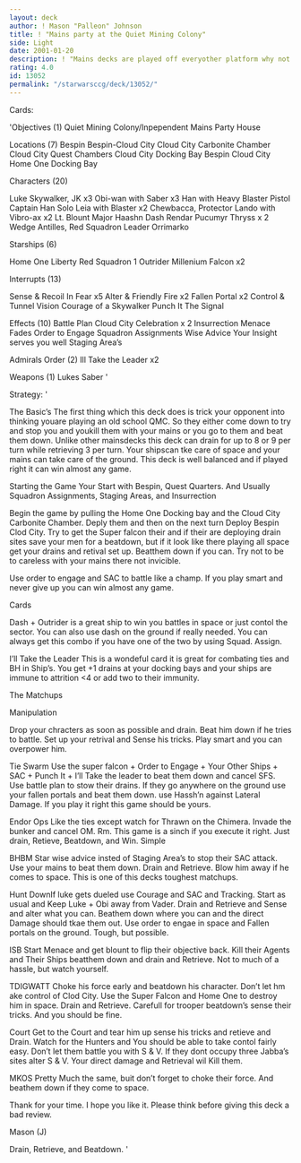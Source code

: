 ```yaml
---
layout: deck
author: ! Mason "Palleon" Johnson
title: ! "Mains party at the Quiet Mining Colony"
side: Light
date: 2001-01-20
description: ! "Mains decks are played off everyother platform why not try one a little more tricky?"
rating: 4.0
id: 13052
permalink: "/starwarsccg/deck/13052/"
---
```

Cards: 

'Objectives (1)
Quiet Mining Colony/Inpependent Mains Party House

Locations (7)
Bespin
Bespin-Cloud City
Cloud City Carbonite Chamber
Cloud City Quest Chambers
Cloud City Docking Bay
Bespin Cloud City
Home One Docking Bay

Characters (20)

Luke Skywalker, JK x3
Obi-wan with Saber x3
Han with Heavy Blaster Pistol
Captain Han Solo
Leia with Blaster x2
Chewbacca, Protector
Lando with Vibro-ax x2
Lt. Blount
Major Haashn
Dash Rendar
Pucumyr Thryss x 2
Wedge Antilles, Red Squadron Leader
Orrimarko

Starships (6)

Home One
Liberty
Red Squadron 1
Outrider
Millenium Falcon x2

Interrupts (13)

Sense & Recoil In Fear x5
Alter & Friendly Fire x2
Fallen Portal x2
Control & Tunnel Vision
Courage of a Skywalker
Punch It
The Signal

Effects (10)
Battle Plan
Cloud City Celebration x 2
Insurrection
Menace Fades
Order to Engage
Squadron Assignments
Wise Advice
Your Insight serves you well
Staging Area’s

Admirals Order (2)
Ill Take the Leader x2

Weapons (1)
Lukes Saber '

Strategy: '

The Basic’s The first thing which this deck does is trick your opponent into thinking
youare playing an old school QMC. So they either come down to try and stop you and
youkill them with your mains or you go to them and beat them down. Unlike other
mainsdecks this deck can drain for up to 8 or 9 per turn while retrieving 3 per turn. Your
shipscan tke care of space and your mains can take care of the ground. This deck is well
balanced and if played right it can win almost any game.

Starting the Game Your Start with Bespin, Quest Quarters. And Usually Squadron Assignments, Staging Areas, and Insurrection

Begin the game by pulling the Home One Docking bay and the Cloud City Carbonite Chamber. Deply them and then on the next turn Deploy Bespin Clod City. Try to get the Super falcon their and if their are deploying drain sites save your men for a beatdown, but if it look like there playing all space get your drains and retival set up. Beatthem down if you can. Try not to be to careless with your mains there not invicible.

Use order to engage and SAC to battle like a champ. If you play smart and never give up you can win almost any game.

Cards

Dash + Outrider is a great ship to win you battles in space or just contol the sector. You can also use dash on the ground if really needed. You can always get this combo if you have one of the two by using Squad. Assign.

I’ll Take the Leader This is a wondeful card it is great for combating ties and BH in Ship’s. You get +1 drains at your docking bays and your ships are immune to attrition <4 or add two to their immunity.

The Matchups

Manipulation

Drop your chracters as soon as possible and drain. Beat him down if he tries to battle. Set up your retrival and Sense his tricks. Play smart and you can overpower him.

Tie Swarm Use the super falcon + Order to Engage + Your Other Ships + SAC + Punch It + I’ll Take the leader to beat them down and cancel SFS. Use battle plan to stow their drains. If they go anywhere on the ground use your fallen portals and beat them down. use Hassh’n against Lateral Damage. If you play it right this game should be yours.

Endor Ops Like the ties except watch for Thrawn on the Chimera. Invade the bunker and cancel OM. Rm. This game is a sinch if you execute it right.
Just drain, Retieve, Beatdown, and Win. Simple

BHBM Star wise advice insted of Staging Area’s to stop their SAC attack. Use your mains to beat them down. Drain and Retrieve. Blow him away if he comes to space. This is one of this decks toughest matchups.

Hunt DownIf luke gets dueled use Courage and SAC and Tracking. Start as usual and Keep Luke + Obi away from Vader. Drain and Retrieve and Sense and alter what you can. Beathem down where you can and the direct Damage should tkae them out. Use order to engae in space and Fallen portals on the ground. Tough, but possible.

ISB Start Menace and get blount to flip their objective back. Kill their Agents and Their Ships beatthem down and drain and Retrieve. Not to much of a hassle, but watch yourself.

TDIGWATT Choke his force early and beatdown his character. Don’t let hm ake control of Clod City. Use the Super Falcon and Home One to destroy him in space. Drain and Retrieve. Carefull for trooper beatdown’s sense their tricks. And you should be fine.

Court Get to the Court and tear him up sense his tricks and retieve and Drain. Watch for the Hunters and You should be able to take contol fairly easy. Don’t let them battle you with S & V. If they dont occupy three Jabba’s sites alter S & V. Your direct damage and Retrieval wil Kill them.

MKOS Pretty Much the same, buit don’t forget to choke their force. And beathem down if they come to space.

Thank for your time. I hope you like it.
Please think before giving this deck a bad review.

Mason (J)














Drain, Retrieve, and Beatdown. '
